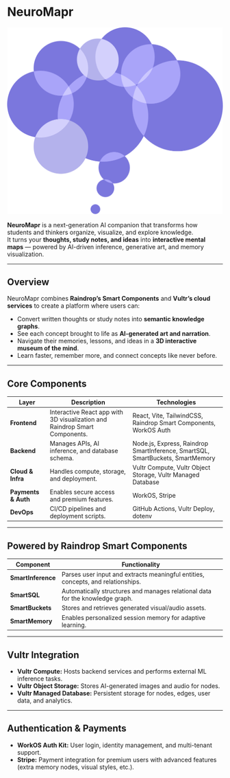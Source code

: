 # NeuroMapr

![NeuroMapr Logo](assets/logo.png)

**NeuroMapr** is a next-generation AI companion that transforms how students and thinkers organize, visualize, and explore knowledge.  
It turns your **thoughts, study notes, and ideas** into **interactive mental maps** — powered by AI-driven inference, generative art, and memory visualization.

---

## Overview

NeuroMapr combines **Raindrop’s Smart Components** and **Vultr’s cloud services** to create a platform where users can:

- Convert written thoughts or study notes into **semantic knowledge graphs**.
- See each concept brought to life as **AI-generated art and narration**.
- Navigate their memories, lessons, and ideas in a **3D interactive museum of the mind**.
- Learn faster, remember more, and connect concepts like never before.

---

## Core Components

| Layer               | Description                                                                | Technologies                                                                   |
| ------------------- | -------------------------------------------------------------------------- | ------------------------------------------------------------------------------ |
| **Frontend**        | Interactive React app with 3D visualization and Raindrop Smart Components. | React, Vite, TailwindCSS, Raindrop Smart Components, WorkOS Auth               |
| **Backend**         | Manages APIs, AI inference, and database schema.                           | Node.js, Express, Raindrop SmartInference, SmartSQL, SmartBuckets, SmartMemory |
| **Cloud & Infra**   | Handles compute, storage, and deployment.                                  | Vultr Compute, Vultr Object Storage, Vultr Managed Database                    |
| **Payments & Auth** | Enables secure access and premium features.                                | WorkOS, Stripe                                                                 |
| **DevOps**          | CI/CD pipelines and deployment scripts.                                    | GitHub Actions, Vultr Deploy, dotenv                                           |

---

## Powered by Raindrop Smart Components

| Component          | Functionality                                                                    |
| ------------------ | -------------------------------------------------------------------------------- |
| **SmartInference** | Parses user input and extracts meaningful entities, concepts, and relationships. |
| **SmartSQL**       | Automatically structures and manages relational data for the knowledge graph.    |
| **SmartBuckets**   | Stores and retrieves generated visual/audio assets.                              |
| **SmartMemory**    | Enables personalized session memory for adaptive learning.                       |

---

## Vultr Integration

- **Vultr Compute:** Hosts backend services and performs external ML inference tasks.
- **Vultr Object Storage:** Stores AI-generated images and audio for nodes.
- **Vultr Managed Database:** Persistent storage for nodes, edges, user data, and analytics.

---

## Authentication & Payments

- **WorkOS Auth Kit:** User login, identity management, and multi-tenant support.
- **Stripe:** Payment integration for premium users with advanced features (extra memory nodes, visual styles, etc.).
